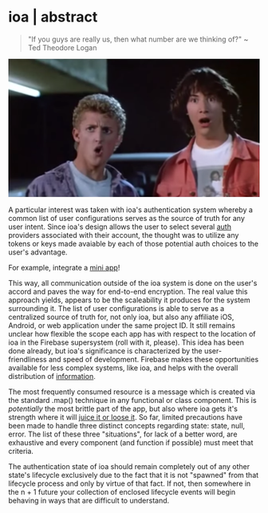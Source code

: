 # **ioa | abstract**

> "If you guys are really us, then what number are we thinking of?" ~ Ted Theodore Logan

![whoa](./assets/69dudeswhoa.png)

A particular interest was taken with ioa's authentication system whereby a common list of user configurations serves as the source of truth for any user intent. Since ioa's design allows the user to select several [auth](https://firebase.google.com/docs/auth) providers associated with their account, the thought was to utilize any tokens or keys made avaiable by each of those potential auth choices to the user's advantage.

For example, integrate a [mini app](https://developers.google.com/search/docs/guides/mini-apps)!

This way, all communication outside of the ioa system is done on the user's accord and paves the way for end-to-end encryption. The real value this approach yields, appears to be the scaleability it produces for the system surrounding it. The list of user configurations is able to serve as a centralized source of truth for, not only ioa, but also any affiliate iOS, Android, or web application under the same project ID. It still remains unclear how flexible the scope each app has with respect to the location of ioa in the Firebase supersystem (roll with it, please). This idea has been done already, but ioa's significance is characterized by the user-friendliness and speed of development. Firebase makes these opportunities available for less complex systems, like ioa, and helps with the overall distribution of [information](https://google.com).

The most frequently consumed resource is a message which is created via the standard .map() technique in any functional or class component. This is _potentially_ the most brittle part of the app, but also where ioa gets it's strength where it will [juice it or loose it](https://github.com/grapefrukt/juicy-breakout). So far, limited precautions have been made to handle three distinct concepts regarding state: state, null, error. The list of these three "situations", for lack of a better word, are exhaustive and every component (and function if possible) must meet that criteria.

The authentication state of ioa should remain completely out of any other state's lifecycle exclusively due to the fact that it is not "spawned" from that lifecycle process and only by virtue of that fact. If not, then somewhere in the n + 1 future your collection of enclosed lifecycle events will begin behaving in ways that are difficult to understand.
